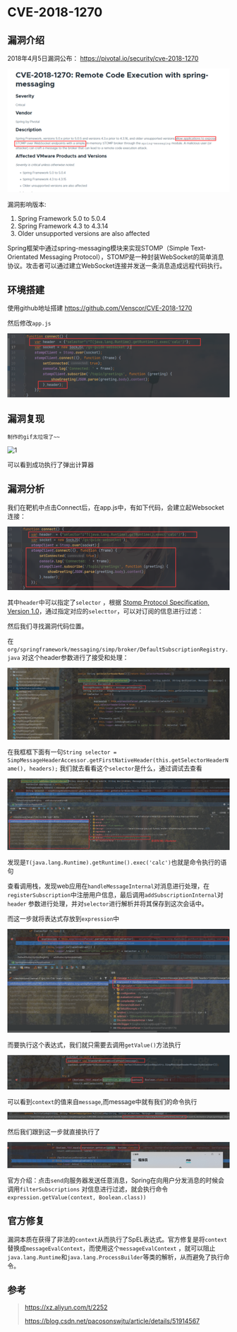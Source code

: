 # CVE-2018-1270

## 漏洞介绍

2018年4月5日漏洞公布： https://pivotal.io/security/cve-2018-1270

![image-20210220154332152](分析.assets/image-20210220154332152.png)

漏洞影响版本:

1. Spring Framework 5.0 to 5.0.4
2. Spring Framework 4.3 to 4.3.14
3. Older unsupported versions are also affected

Spring框架中通过spring-messaging模块来实现STOMP（Simple Text-Orientated Messaging
Protocol），STOMP是一种封装WebSocket的简单消息协议。攻击者可以通过建立WebSocket连接并发送一条消息造成远程代码执行。

## 环境搭建

使用github地址搭建 https://github.com/Venscor/CVE-2018-1270

然后修改`app.js`

![image-20210220152220717](分析.assets/image-20210220152220717.png)

## 漏洞复现

`制作的gif太垃圾了~~`

![1](分析.assets/1.gif)

可以看到成功执行了弹出计算器

## 漏洞分析

我们在靶机中点击Connect后，在app.js中，有如下代码，会建立起Websocket连接：

![image-20210220154922801](分析.assets/image-20210220154922801.png)

其中`header`中可以指定了`selector`
，根据 [Stomp Protocol Specification, Version 1.0](https://stomp.github.io/stomp-specification-1.0.html)，通过指定对应的`selecttor`，可以对订阅的信息进行过滤：

然后我们寻找漏洞代码位置。

在`org/springframework/messaging/simp/broker/DefaultSubscriptionRegistry.java` 对这个header参数进行了接受和处理：

![image-20210220160150498](分析.assets/image-20210220160150498.png)

在我框框下面有一句`String selector = SimpMessageHeaderAccessor.getFirstNativeHeader(this.getSelectorHeaderName(), headers);`
我们就去看看这个`selector`是什么，通过调试去查看

![image-20210220160459956](分析.assets/image-20210220160459956.png)

发现是`T(java.lang.Runtime).getRuntime().exec('calc')`也就是命令执行的语句

查看调用栈，发现web应用在`handleMessageInternal`对消息进行处理，在`registerSubscription`中注册用户信息，最后调用`addSubscriptionInternal`对`header`
参数进行处理，并对`selector`进行解析并将其保存到这次会话中。

而这一步就将表达式存放到`expression`中

![image-20210220161508697](分析.assets/image-20210220161508697.png)

而要执行这个表达式，我们就只需要去调用`getValue()`方法执行

![image-20210220161825423](分析.assets/image-20210220161825423.png)

可以看到`context`的值来自`message`,而message中就有我们的命令执行

![image-20210220161931650](分析.assets/image-20210220161931650.png)

然后我们跟到这一步就直接执行了

![image-20210220162251047](分析.assets/image-20210220162251047.png)

官方介绍：点击`send`向服务器发送任意消息，Spring在向用户分发消息的时候会调用`filterSubscriptions`
对信息进行过滤，就会执行命令`expression.getValue(context, Boolean.class))`

## 官方修复

漏洞本质在获得了非法的`context`从而执行了SpEL表达式。官方修复是将`context`替换成`messageEvalContext`，而使用这个`messageEvalContext`
，就可以阻止`java.lang.Runtime`和`java.lang.ProcessBuilder`等类的解析，从而避免了执行命令。

## 参考

> https://xz.aliyun.com/t/2252
>
>https://blog.csdn.net/pacosonswjtu/article/details/51914567

